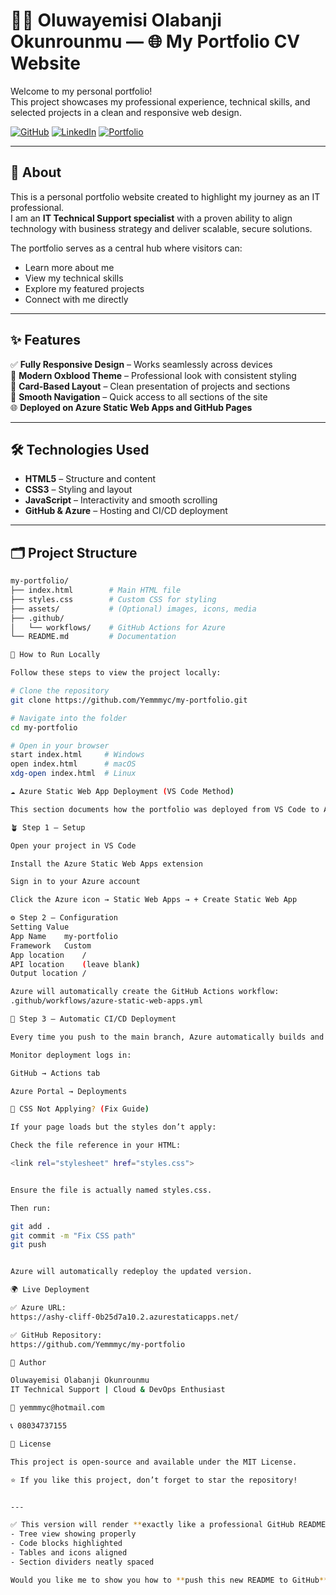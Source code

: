 # 🧑‍💼 Oluwayemisi Olabanji Okunrounmu — 🌐 My Portfolio CV Website

Welcome to my personal portfolio!  
This project showcases my professional experience, technical skills, and selected projects in a clean and responsive web design.

[![GitHub](https://img.shields.io/badge/GitHub-000000?style=for-the-badge&logo=github&logoColor=white)](https://github.com/Yemmmyc)
[![LinkedIn](https://img.shields.io/badge/LinkedIn-0A66C2?style=for-the-badge&logo=linkedin&logoColor=white)](https://www.linkedin.com/in/oluwayemisi-okunrounmu-13936a18)
[![Portfolio](https://img.shields.io/badge/Portfolio-FF4088?style=for-the-badge&logo=vercel&logoColor=white)](https://ashy-cliff-0b25d7a10.2.azurestaticapps.net/)

---

## 🧭 About

This is a personal portfolio website created to highlight my journey as an IT professional.  
I am an **IT Technical Support specialist** with a proven ability to align technology with business strategy and deliver scalable, secure solutions.

The portfolio serves as a central hub where visitors can:
- Learn more about me  
- View my technical skills  
- Explore my featured projects  
- Connect with me directly  

---

## ✨ Features

✅ **Fully Responsive Design** – Works seamlessly across devices  
🎨 **Modern Oxblood Theme** – Professional look with consistent styling  
🧱 **Card-Based Layout** – Clean presentation of projects and sections  
🧭 **Smooth Navigation** – Quick access to all sections of the site  
🌐 **Deployed on Azure Static Web Apps and GitHub Pages**

---

## 🛠️ Technologies Used

- **HTML5** – Structure and content  
- **CSS3** – Styling and layout  
- **JavaScript** – Interactivity and smooth scrolling  
- **GitHub & Azure** – Hosting and CI/CD deployment  

---

## 🗂 Project Structure

```bash
my-portfolio/
├── index.html        # Main HTML file
├── styles.css        # Custom CSS for styling
├── assets/           # (Optional) images, icons, media
├── .github/
│   └── workflows/    # GitHub Actions for Azure
└── README.md         # Documentation

🚀 How to Run Locally

Follow these steps to view the project locally:

# Clone the repository
git clone https://github.com/Yemmmyc/my-portfolio.git

# Navigate into the folder
cd my-portfolio

# Open in your browser
start index.html     # Windows
open index.html      # macOS
xdg-open index.html  # Linux

☁️ Azure Static Web App Deployment (VS Code Method)

This section documents how the portfolio was deployed from VS Code to Azure Static Web Apps using GitHub Actions.

🪴 Step 1 — Setup

Open your project in VS Code

Install the Azure Static Web Apps extension

Sign in to your Azure account

Click the Azure icon → Static Web Apps → + Create Static Web App

⚙️ Step 2 — Configuration
Setting	Value
App Name	my-portfolio
Framework	Custom
App location	/
API location	(leave blank)
Output location	/

Azure will automatically create the GitHub Actions workflow:
.github/workflows/azure-static-web-apps.yml

🔁 Step 3 — Automatic CI/CD Deployment

Every time you push to the main branch, Azure automatically builds and redeploys your site.

Monitor deployment logs in:

GitHub → Actions tab

Azure Portal → Deployments

🎨 CSS Not Applying? (Fix Guide)

If your page loads but the styles don’t apply:

Check the file reference in your HTML:

<link rel="stylesheet" href="styles.css">


Ensure the file is actually named styles.css.

Then run:

git add .
git commit -m "Fix CSS path"
git push


Azure will automatically redeploy the updated version.

🌍 Live Deployment

✅ Azure URL:
https://ashy-cliff-0b25d7a10.2.azurestaticapps.net/

✅ GitHub Repository:
https://github.com/Yemmmyc/my-portfolio

👤 Author

Oluwayemisi Olabanji Okunrounmu
IT Technical Support | Cloud & DevOps Enthusiast

📧 yemmmyc@hotmail.com

📞 08034737155

📝 License

This project is open-source and available under the MIT License.

⭐️ If you like this project, don’t forget to star the repository!


---

✅ This version will render **exactly like a professional GitHub README**, with:
- Tree view showing properly  
- Code blocks highlighted  
- Tables and icons aligned  
- Section dividers neatly spaced  

Would you like me to show you how to **push this new README to GitHub** now (without overwriting your other files)?

